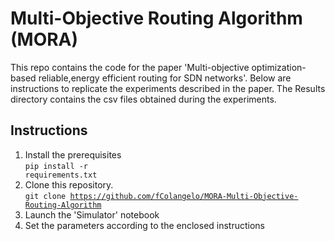 # Multi-Objective Routing Algorithm (MORA)
This repo contains the code for the paper 'Multi-objective optimization-based reliable,energy efficient routing for SDN networks'.
Below are instructions to replicate the experiments described in the paper.
The Results directory contains the csv files obtained during the experiments.

## Instructions
1) Install the prerequisites <br>
<code>pip install -r requirements.txt</code>
2) Clone this repository. <br>
<code>git clone https://github.com/fColangelo/MORA-Multi-Objective-Routing-Algorithm</code>
3) Launch the 'Simulator' notebook
4) Set the parameters according to the enclosed instructions
